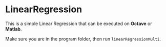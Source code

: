 # LinearRegression

This is a simple Linear Regression that can be executed on **Octave** or **Matlab**.

Make sure you are in the program folder, then run `linearRegressionMulti`.
